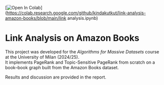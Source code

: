 [![Open In Colab](https://colab.research.google.com/assets/colab-badge.svg)](https://colab.research.google.com/github/kindakutkut/link-analysis-amazon-books/blob/main/link analysis.ipynb)

# Link Analysis on Amazon Books

This project was developed for the *Algorithms for Massive Datasets* course at the University of Milan (2024/25).  
It implements PageRank and Topic-Sensitive PageRank from scratch on a book–book graph built from the Amazon Books dataset.  

Results and discussion are provided in the report.
